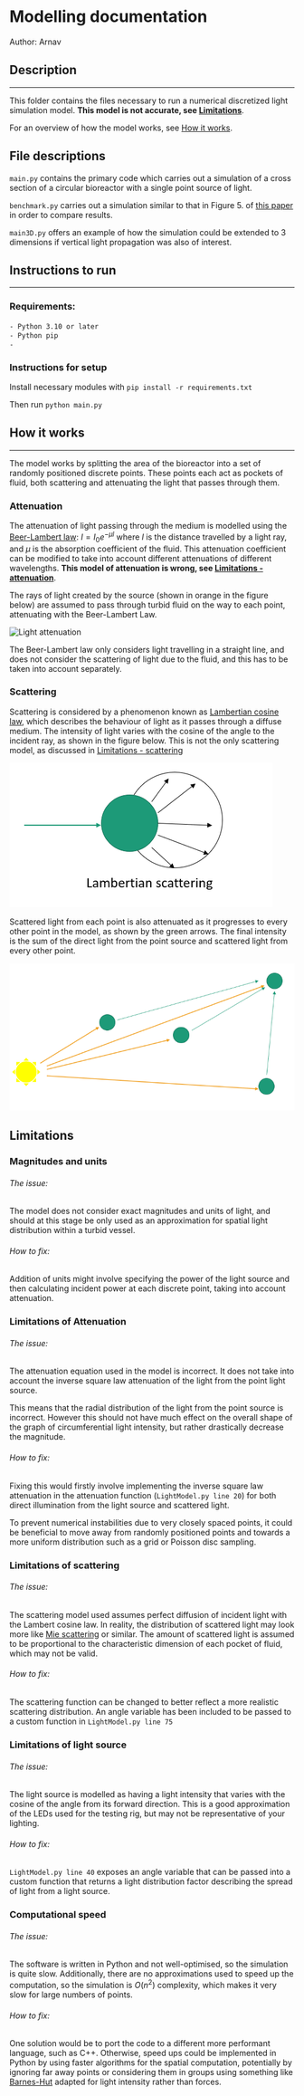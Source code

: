 # Modelling documentation
Author: Arnav

## Description
---

This folder contains the files necessary to run a numerical discretized light simulation model. **This model is not accurate, see [Limitations](#limitations)**.

For an overview of how the model works, see [How it works](#how-it-works).

## File descriptions
`main.py` contains the primary code which carries out a simulation of a cross section of a circular bioreactor with a single point source of light.

`benchmark.py` carries out a simulation similar to that in Figure 5. of [this paper](https://www.spiedigitallibrary.org/journals/journal-of-biomedical-optics/volume-19/issue-04/045003/Monte-Carlo-simulation-of-light-transport-in-turbid-medium-with/10.1117/1.JBO.19.4.045003.full?SSO=1&tab=ArticleLinkFigureTable) in order to compare results.

`main3D.py` offers an example of how the simulation could be extended to 3 dimensions if vertical light propagation was also of interest. 



## Instructions to run
---

### Requirements:
    - Python 3.10 or later
    - Python pip
    -  
    
### Instructions for setup

Install necessary modules with `pip install -r requirements.txt`

Then run `python main.py`

## How it works
---

The model works by splitting the area of the bioreactor into a set of randomly positioned discrete points. 
These points each act as pockets of fluid, both scattering and attenuating the light that passes through them.

### Attenuation
The attenuation of light passing through the medium is modelled using the [Beer-Lambert law](https://en.wikipedia.org/wiki/Beer%E2%80%93Lambert_law): $I = I_0 e^{-\mu l}$ where $l$ is the distance travelled by a light ray, and $\mu$ is the absorption coefficient of the fluid. This attenuation coefficient can be modified to take into account different attenuations of different wavelengths. **This model of attenuation is wrong, see [Limitations - attenuation](#limitations-of-attenuation)**.

The rays of light created by the source (shown in orange in the figure below) are assumed to pass through turbid fluid on the way to each point, attenuating with the Beer-Lambert Law.

![Light attenuation](/images/attenuation.png)

The Beer-Lambert law only considers light travelling in a straight line, and does not consider the scattering of light due to the fluid, and this has to be taken into account separately.

### Scattering
Scattering is considered by a phenomenon known as [Lambertian cosine law](https://www.sciencedirect.com/science/article/pii/B9780123860224000066), which describes the behaviour of light as it passes through a diffuse medium. The intensity of light varies with the cosine of the angle to the incident ray, as shown in the figure below. This is not the only scattering model, as discussed in [Limitations - scattering](#limitations-of-scattering)

![scattering](images/scattering.png)

Scattered light from each point is also attenuated as it progresses to every other point in the model, as shown by the green arrows. The final intensity is the sum of the direct light from the point source and scattered light from every other point.

![final light paths](images/finalsum.png)

## Limitations

### Magnitudes and units
###### The issue:
The model does not consider exact magnitudes and units of light, and should at this stage be only used as an approximation for spatial light distribution within a turbid vessel.

###### How to fix:
Addition of units might involve specifying the power of the light source and then calculating incident power at each discrete point, taking into account attenuation.

### Limitations of Attenuation


###### The issue:
The attenuation equation used in the model is incorrect. It does not take into account the inverse square law attenuation of the light from the point light source. 

This means that the radial distribution of the light from the point source is incorrect. However this should not have much effect on the overall shape of the graph of circumferential light intensity, but rather drastically decrease the magnitude.

###### How to fix:
Fixing this would firstly involve implementing the inverse square law attenuation in the attenuation function (`LightModel.py line 20`) for both direct illumination from the light source and scattered light.

To prevent numerical instabilities due to very closely spaced points, it could be beneficial to move away from randomly positioned points and towards a more uniform distribution such as a grid or Poisson disc sampling.

### Limitations of scattering
###### The issue:
The scattering model used assumes perfect diffusion of incident light with the Lambert cosine law. In reality, the distribution of scattered light may look more like [Mie scattering](https://en.wikipedia.org/wiki/Mie_scattering) or similar. The amount of scattered light is assumed to be proportional to the characteristic dimension of each pocket of fluid, which may not be valid.

###### How to fix:
The scattering function can be changed to better reflect a more realistic scattering distribution. An angle variable has been included to be passed to a custom function in `LightModel.py line 75`

### Limitations of light source
###### The issue:
The light source is modelled as having a light intensity that varies with the cosine of the angle from its forward direction. This is a good approximation of the LEDs used for the testing rig, but may not be representative of your lighting.

###### How to fix:
`LightModel.py line 40` exposes an angle variable that can be passed into a custom function that returns a light distribution factor describing the spread of light from a light source.


### Computational speed
###### The issue:
The software is written in Python and not well-optimised, so the simulation is quite slow. Additionally, there are no approximations used to speed up the computation, so the simulation is $O(n^2)$ complexity, which makes it very slow for large numbers of points.

###### How to fix:
One solution would be to port the code to a different more performant language, such as C++. Otherwise, speed ups could be implemented in Python by using faster algorithms for the spatial computation, potentially by ignoring far away points or considering them in groups using something like [Barnes-Hut](https://jheer.github.io/barnes-hut/) adapted for light intensity rather than forces.












